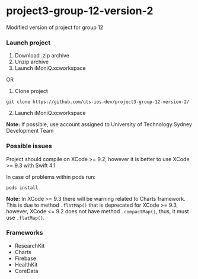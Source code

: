 # project3-group-12-version-2
Modified version of project for group 12

### Launch project
1. Download .zip archive
2. Unzip archive
2. Launch iMoniQ.xcworkspace

OR

1. Clone project

```git clone https://github.com/uts-ios-dev/project3-group-12-version-2/```

2. Launch iMoniQ.xcworkspace

**Note:** If possible, use account assigned to University of Technology Sydney Development Team 

### Possible issues
Project should compile on XCode >= 9.2, however it is better to use XCode >= 9.3 with Swift 4.1

In case of problems within pods run:

```pods install```

**Note:** In XCode >= 9.3 there will be warning related to Charts framework. This is due to method ```.flatMap()``` that is deprecated for XCode >= 9.3, however, XCode <= 9.2 does not have method ```.compactMap()```, thus, it must use ```.flatMap()```.

### Frameworks
* ResearchKit
* Charts
* Firebase
* HealthKit
* CoreData
